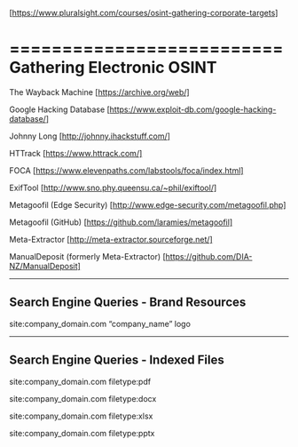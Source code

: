 [https://www.pluralsight.com/courses/osint-gathering-corporate-targets]

==========================
Gathering Electronic OSINT
==========================

The Wayback Machine [https://archive.org/web/]

Google Hacking Database [https://www.exploit-db.com/google-hacking-database/]

Johnny Long [http://johnny.ihackstuff.com/]

HTTrack [https://www.httrack.com/]

FOCA [https://www.elevenpaths.com/labstools/foca/index.html]

ExifTool [http://www.sno.phy.queensu.ca/~phil/exiftool/]

Metagoofil (Edge Security) [http://www.edge-security.com/metagoofil.php]

Metagoofil (GitHub) [https://github.com/laramies/metagoofil]

Meta-Extractor [http://meta-extractor.sourceforge.net/]

ManualDeposit (formerly Meta-Extractor) [https://github.com/DIA-NZ/ManualDeposit]


---------------------------------------
Search Engine Queries - Brand Resources
---------------------------------------
  site:company_domain.com “company_name” logo


-------------------------------------
Search Engine Queries - Indexed Files
-------------------------------------
  site:company_domain.com filetype:pdf

  site:company_domain.com filetype:docx

  site:company_domain.com filetype:xlsx

  site:company_domain.com filetype:pptx
